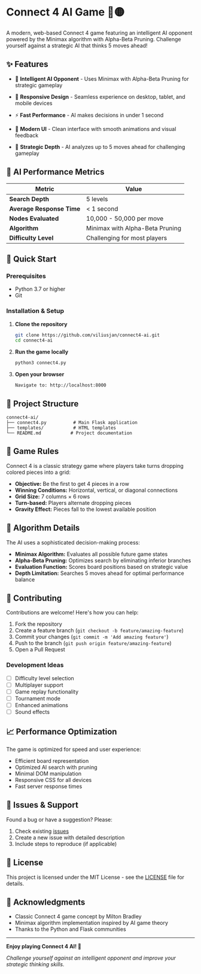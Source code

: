 # Connect 4 AI Game 🔴🟡

A modern, web-based Connect 4 game featuring an intelligent AI opponent powered by the Minimax algorithm with Alpha-Beta Pruning. Challenge yourself against a strategic AI that thinks 5 moves ahead!

## ✨ Features

- 🧠 **Intelligent AI Opponent** - Uses Minimax with Alpha-Beta Pruning for strategic gameplay
- 📱 **Responsive Design** - Seamless experience on desktop, tablet, and mobile devices
- ⚡ **Fast Performance** - AI makes decisions in under 1 second
- 🎨 **Modern UI** - Clean interface with smooth animations and visual feedback

- 🎯 **Strategic Depth** - AI analyzes up to 5 moves ahead for challenging gameplay

## 🧠 AI Performance Metrics

| Metric | Value |
|--------|--------|
| **Search Depth** | 5 levels |
| **Average Response Time** | < 1 second |
| **Nodes Evaluated** | 10,000 - 50,000 per move |
| **Algorithm** | Minimax with Alpha-Beta Pruning |
| **Difficulty Level** | Challenging for most players |

## 🚀 Quick Start

### Prerequisites

- Python 3.7 or higher
- Git

### Installation & Setup

1. **Clone the repository**
   ```bash
   git clone https://github.com/viliusjan/connect4-ai.git
   cd connect4-ai
   ```

2. **Run the game locally**
   ```bash
   python3 connect4.py
   ```

3. **Open your browser**
   ```
   Navigate to: http://localhost:8000
   ```

## 📁 Project Structure

```
connect4-ai/
├── connect4.py          # Main Flask application
├── templates/           # HTML templates
└── README.md           # Project documentation
```

## 🎯 Game Rules

Connect 4 is a classic strategy game where players take turns dropping colored pieces into a grid:

- **Objective:** Be the first to get 4 pieces in a row
- **Winning Conditions:** Horizontal, vertical, or diagonal connections
- **Grid Size:** 7 columns × 6 rows
- **Turn-based:** Players alternate dropping pieces
- **Gravity Effect:** Pieces fall to the lowest available position

## 🧮 Algorithm Details

The AI uses a sophisticated decision-making process:

- **Minimax Algorithm:** Evaluates all possible future game states
- **Alpha-Beta Pruning:** Optimizes search by eliminating inferior branches
- **Evaluation Function:** Scores board positions based on strategic value
- **Depth Limitation:** Searches 5 moves ahead for optimal performance balance

## 🤝 Contributing

Contributions are welcome! Here's how you can help:

1. Fork the repository
2. Create a feature branch (`git checkout -b feature/amazing-feature`)
3. Commit your changes (`git commit -m 'Add amazing feature'`)
4. Push to the branch (`git push origin feature/amazing-feature`)
5. Open a Pull Request

### Development Ideas

- [ ] Difficulty level selection
- [ ] Multiplayer support
- [ ] Game replay functionality
- [ ] Tournament mode
- [ ] Enhanced animations
- [ ] Sound effects

## 📈 Performance Optimization

The game is optimized for speed and user experience:

- Efficient board representation
- Optimized AI search with pruning
- Minimal DOM manipulation
- Responsive CSS for all devices
- Fast server response times

## 🐛 Issues & Support

Found a bug or have a suggestion? Please:

1. Check existing [issues](https://github.com/viliusjan/connect4-ai/issues)
2. Create a new issue with detailed description
3. Include steps to reproduce (if applicable)

## 📄 License

This project is licensed under the MIT License - see the [LICENSE](LICENSE) file for details.

## 🙏 Acknowledgments

- Classic Connect 4 game concept by Milton Bradley
- Minimax algorithm implementation inspired by AI game theory
- Thanks to the Python and Flask communities

---

**Enjoy playing Connect 4 AI! 🎉**

*Challenge yourself against an intelligent opponent and improve your strategic thinking skills.*
